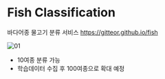 # Fish Classification
바다어종 물고기 분류 서비스
https://gitteor.github.io/fish

![01](https://user-images.githubusercontent.com/47709585/130359510-eaf33916-bc52-40c8-9529-ea113ff31958.PNG)


- 10여종 분류 가능
- 학습데이터 수집 후 100여종으로 확대 예정
